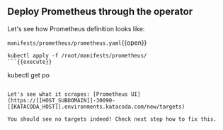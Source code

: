 ## Deploy Prometheus through the operator

Let's see how Prometheus definition looks like:

`manifests/prometheus/prometheus.yaml`{{open}}

```
kubectl apply -f /root/manifests/prometheus/
```{{execute}}

```
kubectl get po
```{{execute}}

Let's see what it scrapes: [Prometheus UI](https://[[HOST_SUBDOMAIN]]-30090-[[KATACODA_HOST]].environments.katacoda.com/new/targets)

You should see no targets indeed! Check next step how to fix this.
